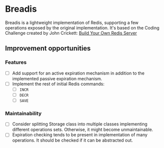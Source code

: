 # Breadis

Breadis is a lightweight implementation of Redis, supporting a few operations exposed by the original implementation.
It's based on the Coding Challenge created by John Crickett: [Build Your Own Redis Server](https://codingchallenges.fyi/challenges/challenge-redis)

## Improvement opportunities

### Features
- [ ] Add support for an active expiration mechanism in addition to the implemented passive expiration mechanism.
- [ ] Implement the rest of initial Redis commands:
  - [ ] `INCR`
  - [ ] `DECR`
  - [ ] `SAVE`

### Maintainability

- [ ] Consider splitting Storage class into multiple classes implementing different operations sets. Otherwise, it might become unmaintainable.
- [ ] Expiration checking tends to be present in implementation of many operations. It should be checked if it can be abstracted out.